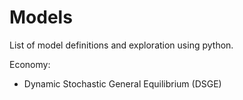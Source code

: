 # Models

List of model definitions and exploration using python.

Economy:
- Dynamic Stochastic General Equilibrium (DSGE)
